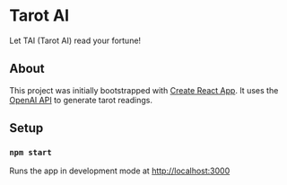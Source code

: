 # Tarot AI
Let TAI (Tarot AI) read your fortune!

## About
This project was initially bootstrapped with [Create React App](https://github.com/facebook/create-react-app).
It uses the [OpenAI API](https://openai.com/product) to generate tarot readings.

## Setup

### `npm start`
Runs the app in development mode at [http://localhost:3000](http://localhost:3000)